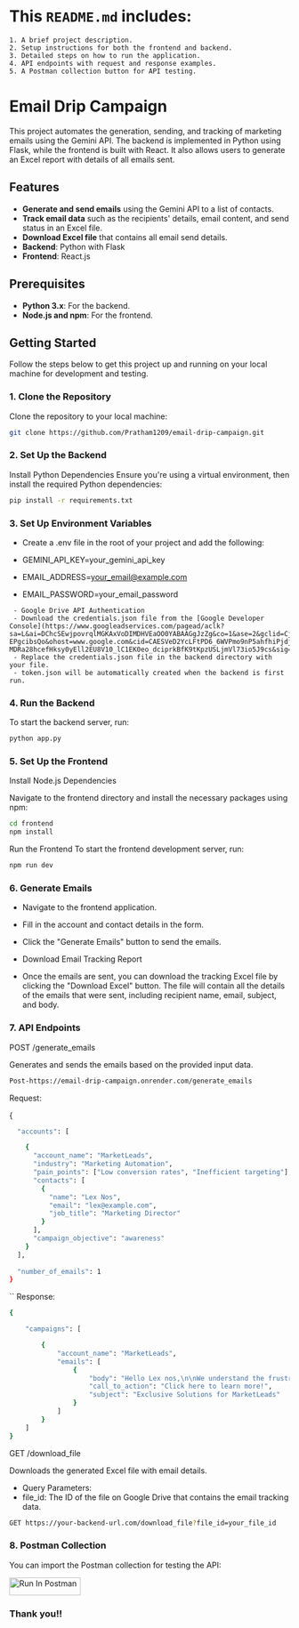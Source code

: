 # This `README.md` includes:

    1. A brief project description.
    2. Setup instructions for both the frontend and backend.
    3. Detailed steps on how to run the application.
    4. API endpoints with request and response examples.
    5. A Postman collection button for API testing.

# Email Drip Campaign

This project automates the generation, sending, and tracking of marketing emails using the Gemini API. The backend is implemented in Python using Flask, while the frontend is built with React. It also allows users to generate an Excel report with details of all emails sent.

## Features

- **Generate and send emails** using the Gemini API to a list of contacts.
- **Track email data** such as the recipients' details, email content, and send status in an Excel file.
- **Download Excel file** that contains all email send details.
- **Backend**: Python with Flask
- **Frontend**: React.js

## Prerequisites

- **Python 3.x**: For the backend.
- **Node.js and npm**: For the frontend.

## Getting Started

Follow the steps below to get this project up and running on your local machine for development and testing.

### 1. Clone the Repository

Clone the repository to your local machine:
 ```sh
git clone https://github.com/Pratham1209/email-drip-campaign.git
```
### 2. Set Up the Backend
Install Python Dependencies
Ensure you're using a virtual environment, then install the required Python dependencies:
 ```sh
pip install -r requirements.txt
```
### 3. Set Up Environment Variables

- Create a .env file in the root of your project and add the following:
  
- GEMINI_API_KEY=your_gemini_api_key

- EMAIL_ADDRESS=your_email@example.com

- EMAIL_PASSWORD=your_email_password
```
 - Google Drive API Authentication
 - Download the credentials.json file from the [Google Developer Console](https://www.googleadservices.com/pagead/aclk?sa=L&ai=DChcSEwjpovrqlMGKAxVoDIMDHVEaOO0YABAAGgJzZg&co=1&ase=2&gclid=Cj0KCQiA1Km7BhC9ARIsAFZfEItbH9wQ8bJ2drufLtZimLUyBRKZEE0kc7_C2NnDlcpfS5PB7ajtupUaAn8lEALw_wcB&ei=dQ5rZ8LnEt7H4-EPgcibsQo&ohost=www.google.com&cid=CAESVeD2YcLFtPD6_6WVPmo9nP5ahfhiPjdjLsqwXNo8IZS_mBAI-MDRa28hcefHksy0yEll2EU8V10_lC1EK0eo_dciprkBfK9tKpzUSLjmVl73io5J9cs&sig=AOD64_3pwV00DMh916t11d2pB6VrhJS3pg&q&sqi=2&nis=4&adurl&ved=2ahUKEwiC9vXqlMGKAxXe4zgGHQHkJqYQ0Qx6BAgNEAE).
 - Replace the credentials.json file in the backend directory with your file.
 - token.json will be automatically created when the backend is first run.
```

### 4. Run the Backend
To start the backend server, run:
   ```sh
   python app.py

```
### 5. Set Up the Frontend
Install Node.js Dependencies

Navigate to the frontend directory and install the necessary packages using npm:

```sh
cd frontend
npm install
```
Run the Frontend
To start the frontend development server, run:
```sh
npm run dev
```

### 6. Generate Emails

- Navigate to the frontend application.

- Fill in the account and contact details in the form.

- Click the "Generate Emails" button to send the emails.

- Download Email Tracking Report

- Once the emails are sent, you can download the tracking Excel file by clicking the "Download Excel" button. The file will contain all the details of the emails that were sent, including recipient name, email, subject, and body.

### 7. API Endpoints
POST /generate_emails

Generates and sends the emails based on the provided input data.

```sh
Post-https://email-drip-campaign.onrender.com/generate_emails
```

Request:

{
```sh
  "accounts": [

    {
      "account_name": "MarketLeads",
      "industry": "Marketing Automation",
      "pain_points": ["Low conversion rates", "Inefficient targeting"],
      "contacts": [
        {
          "name": "Lex Nos",
          "email": "lex@example.com",
          "job_title": "Marketing Director"
        }
      ],
      "campaign_objective": "awareness"
    }
  ],
  
  "number_of_emails": 1
}
```
``
Response:
```sh
{

    "campaigns": [

        {
            "account_name": "MarketLeads",
            "emails": [
                {
                    "body": "Hello Lex nos,\n\nWe understand the frustration of low conversion rates and inefficient targeting – common challenges in today's marketing landscape. It's like casting a wide net and hoping for the best, which often leads to wasted resources and missed opportunities.\n\nAt MarketLeads, we specialize in helping businesses like yours transform these pain points into powerful results. Our marketing automation solutions are designed to refine your targeting, reaching the right audience with the right message at the right time. We can help you nurture leads with personalized content, guiding them through the buyer's journey and significantly boosting your conversion rates.\n\nWe believe awareness is key. Let’s discuss how our strategies can create a more focused and efficient approach to your marketing efforts.\n\nMarketLeads",
                    "call_to_action": "Click here to learn more!",
                    "subject": "Exclusive Solutions for MarketLeads"
                }
            ]
        }
    ]
}
```
GET /download_file

Downloads the generated Excel file with email details.

- Query Parameters:
- file_id: The ID of the file on Google Drive that contains the email tracking data.

```sh
GET https://your-backend-url.com/download_file?file_id=your_file_id
```
### 8. Postman Collection
You can import the Postman collection for testing the API:

[<img src="https://run.pstmn.io/button.svg" alt="Run In Postman" style="width: 128px; height: 32px;">](https://app.getpostman.com/run-collection/33785306-3abe4073-7c3b-4fa5-bd34-f06b9184c756?action=collection%2Ffork&source=rip_markdown&collection-url=entityId%3D33785306-3abe4073-7c3b-4fa5-bd34-f06b9184c756%26entityType%3Dcollection%26workspaceId%3D45dfb44a-9237-41be-9edd-bdba79abe8cd)

### Thank you!!








